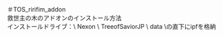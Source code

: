 ＃TOS_ririfim_addon
<br>
救世主の木のアドオンのインストール方法
<BR>
インストールドライブ：\ Nexon \ TreeofSaviorJP \ data \の直下にipfを格納

